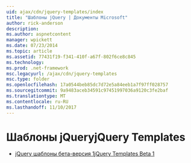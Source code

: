 ```yaml
---
uid: ajax/cdn/jquery-templates/index
title: "Шаблоны jQuery | Документы Microsoft"
author: rick-anderson
description: 
ms.author: aspnetcontent
manager: wpickett
ms.date: 07/23/2014
ms.topic: article
ms.assetid: 77431f19-f341-410f-a67f-802f6ce8c845
ms.technology: 
ms.prod: .net-framework
msc.legacyurl: /ajax/cdn/jquery-templates
msc.type: folder
ms.openlocfilehash: 17a0544beb85dc7d72e5a84eeb1a7f97ff028757
ms.sourcegitcommit: 9a9483aceb34591c97451997036a9120c3fe2baf
ms.translationtype: MT
ms.contentlocale: ru-RU
ms.lasthandoff: 11/10/2017
---
```

<a name="jquery-templates"></a><span data-ttu-id="f8aca-102">Шаблоны jQuery</span><span class="sxs-lookup"><span data-stu-id="f8aca-102">jQuery Templates</span></span>
====================
- [<span data-ttu-id="f8aca-103">jQuery шаблоны бета-версия 1</span><span class="sxs-lookup"><span data-stu-id="f8aca-103">jQuery Templates Beta 1</span></span>](cdnjquerytemplatesbeta1.md)
